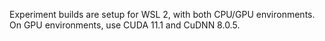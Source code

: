Experiment builds are setup for WSL 2, with both CPU/GPU environments. On GPU environments, use CUDA 11.1 and CuDNN 8.0.5.
